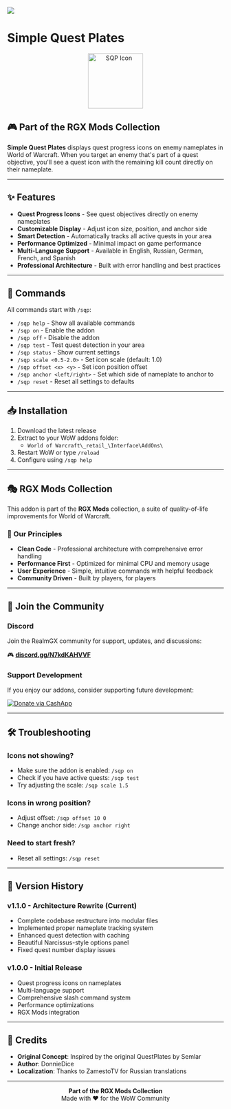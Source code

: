 
[![](https://img.shields.io/static/v1?label=Donate&message=CashApp&color=brightgreen)](https://bit.ly/3fyxxSU)

# Simple Quest Plates

<p align="center">
  <img src="images/icon.tga" alt="SQP Icon" width="128" height="128">
</p>

## 🎮 Part of the RGX Mods Collection

**Simple Quest Plates** displays quest progress icons on enemy nameplates in World of Warcraft. When you target an enemy that's part of a quest objective, you'll see a quest icon with the remaining kill count directly on their nameplate.

---

## ✨ Features

- **Quest Progress Icons** - See quest objectives directly on enemy nameplates
- **Customizable Display** - Adjust icon size, position, and anchor side
- **Smart Detection** - Automatically tracks all active quests in your area
- **Performance Optimized** - Minimal impact on game performance
- **Multi-Language Support** - Available in English, Russian, German, French, and Spanish
- **Professional Architecture** - Built with error handling and best practices

---

## 🎯 Commands

All commands start with `/sqp`:

- `/sqp help` - Show all available commands
- `/sqp on` - Enable the addon
- `/sqp off` - Disable the addon
- `/sqp test` - Test quest detection in your area
- `/sqp status` - Show current settings
- `/sqp scale <0.5-2.0>` - Set icon scale (default: 1.0)
- `/sqp offset <x> <y>` - Set icon position offset
- `/sqp anchor <left/right>` - Set which side of nameplate to anchor to
- `/sqp reset` - Reset all settings to defaults

---

## 📥 Installation

1. Download the latest release
2. Extract to your WoW addons folder:
   - `World of Warcraft\_retail_\Interface\AddOns\`
3. Restart WoW or type `/reload`
4. Configure using `/sqp help`

---

## 🎭 RGX Mods Collection

This addon is part of the **RGX Mods** collection, a suite of quality-of-life improvements for World of Warcraft.

### 🌟 Our Principles

- **Clean Code** - Professional architecture with comprehensive error handling
- **Performance First** - Optimized for minimal CPU and memory usage
- **User Experience** - Simple, intuitive commands with helpful feedback
- **Community Driven** - Built by players, for players

---

## 🤝 Join the Community

### Discord
Join the RealmGX community for support, updates, and discussions:

🎮 **[discord.gg/N7kdKAHVVF](https://discord.gg/N7kdKAHVVF)**

### Support Development
If you enjoy our addons, consider supporting future development:

[![Donate via CashApp](https://img.shields.io/static/v1?label=Donate&message=CashApp&color=brightgreen)](https://bit.ly/3fyxxSU)

---

## 🛠️ Troubleshooting

### Icons not showing?
- Make sure the addon is enabled: `/sqp on`
- Check if you have active quests: `/sqp test`
- Try adjusting the scale: `/sqp scale 1.5`

### Icons in wrong position?
- Adjust offset: `/sqp offset 10 0`
- Change anchor side: `/sqp anchor right`

### Need to start fresh?
- Reset all settings: `/sqp reset`

---

## 📝 Version History

### v1.1.0 - Architecture Rewrite (Current)
- Complete codebase restructure into modular files
- Implemented proper nameplate tracking system
- Enhanced quest detection with caching
- Beautiful Narcissus-style options panel
- Fixed quest number display issues

### v1.0.0 - Initial Release
- Quest progress icons on nameplates
- Multi-language support
- Comprehensive slash command system
- Performance optimizations
- RGX Mods integration

---

## 💝 Credits

- **Original Concept**: Inspired by the original QuestPlates by Semlar
- **Author**: DonnieDice
- **Localization**: Thanks to ZamestoTV for Russian translations

---

<p align="center">
  <strong>Part of the RGX Mods Collection</strong><br>
  Made with ❤️ for the WoW Community
</p>